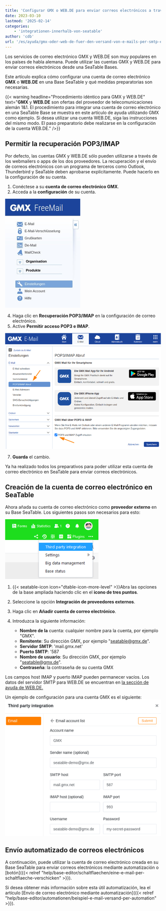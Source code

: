 ```yaml
---
title: 'Configurar GMX o WEB.DE para enviar correos electrónicos a través de SMTP'
date: 2023-03-10
lastmod: '2025-02-14'
categories:
    - 'integrationen-innerhalb-von-seatable'
author: 'cdb'
url: '/es/ayuda/gmx-oder-web-de-fuer-den-versand-von-e-mails-per-smtp-einrichten'
---
```


Los servicios de correo electrónico GMX y WEB.DE son muy populares en los países de habla alemana. Puede utilizar las cuentas GMX y WEB.DE para enviar correos electrónicos desde una SeaTable Bases.

Este artículo explica cómo configurar una cuenta de correo electrónico **GMX** o **WEB.DE** en una Base SeaTable y qué medidas preparatorias son necesarias.

{{< warning headline="Procedimiento idéntico para GMX y WEB.DE" text="**GMX** y **WEB.DE** son ofertas del proveedor de telecomunicaciones alemán 1&1. El procedimiento para integrar una cuenta de correo electrónico en una SeaTable Base se muestra en este artículo de ayuda utilizando GMX como ejemplo. Si desea utilizar una cuenta WEB.DE, siga las instrucciones del mismo modo. El paso preparatorio debe realizarse en la configuración de la cuenta WEB.DE." />}}

## Permitir la recuperación POP3/IMAP

Por defecto, las cuentas GMX y WEB.DE sólo pueden utilizarse a través de los webmailers o apps de los dos proveedores. La recuperación y el envío de correos electrónicos con un programa de terceros como Outlook, Thunderbird y SeaTable deben aprobarse explícitamente. Puede hacerlo en la configuración de su cuenta.

1. Conéctese a su **cuenta de correo electrónico GMX**.
2. Acceda a la **configuración** de su cuenta.

![Ajustes en GMX](images/gmx-free-email-smtp-versand-mit-seatable.jpg)

4. Haga clic en **Recuperación POP3/IMAP** en la configuración de correo electrónico.
5. Active **Permitir acceso POP3 e IMAP**.

![Permitir SMTP para GMX y WEB.De.](images/activate_smtp_for_gmx.png)

7. **Guarda** el cambio.

Ya ha realizado todos los preparativos para poder utilizar esta cuenta de correo electrónico en SeaTable para enviar correos electrónicos.

## Creación de la cuenta de correo electrónico en SeaTable

Ahora añada su cuenta de correo electrónico como **proveedor externo** en su Base SeaTable. Los siguientes pasos son necesarios para esto:

![Integración de terceros mediante las opciones avanzadas de la base](images/Integration-von-Drittanbietern-ueber-die-erweiterten-Base-Optionen.png)

1. {{< seatable-icon icon="dtable-icon-more-level" >}}Abra las opciones de la base ampliada haciendo clic en el **icono de tres puntos**.
2. Seleccione la opción **Integración de proveedores externos**.
3. Haga clic en **Añadir cuenta de correo electrónico**.

4. Introduzca la siguiente información:
    - **Nombre de la** cuenta: cualquier nombre para la cuenta, por ejemplo "GMX".
    - **Remitente**: Su dirección GMX, por ejemplo "seatable@gmx.de".
    - **Servidor SMTP**: 'mail.gmx.net'
    - **Puerto SMTP**: '587
    - **Nombre de usuario**: Su dirección GMX, por ejemplo "seatable@gmx.de".
    - **Contraseña**: la contraseña de su cuenta GMX

Los campos host IMAP y puerto IMAP pueden permanecer vacíos. Los datos del servidor SMTP para WEB.DE se encuentran en [la sección de ayuda de WEB.DE.](https://hilfe.web.de/pop-imap/imap/imap-serverdaten.html)

Un ejemplo de configuración para una cuenta GMX es el siguiente:  
![Configuración SMTP de GMX](images/smtp-settings-gmx.jpg)

## Envío automatizado de correos electrónicos

A continuación, puede utilizar la cuenta de correo electrónico creada en su Base SeaTable para enviar correos electrónicos mediante automatización o [botón]({{< relref "help/base-editor/schaltflaechen/eine-e-mail-per-schaltflaeche-verschicken" >}}).

Si desea obtener más información sobre esta útil automatización, lea el artículo [Envío de correo electrónico mediante automatización]({{< relref "help/base-editor/automationen/beispiel-e-mail-versand-per-automation" >}}).
